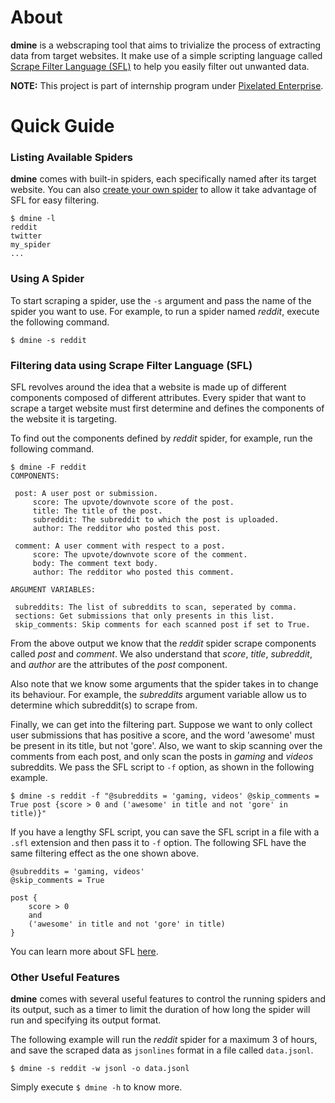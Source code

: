 # About

**dmine** is a webscraping tool that aims to trivialize the process of extracting data from target websites. 
It make use of a simple scripting language called 
[Scrape Filter Language (SFL)](Scrape-Filter-Language) to help you easily filter out unwanted data.


**NOTE:** This project is part of internship program under [Pixelated Enterprise](http://www.pixelated.asia).


# Quick Guide

### Listing Available Spiders

**dmine** comes with built-in spiders, each specifically named after its target website. You can also
[create your own spider](Createing-A-Spider) to allow it take advantage of SFL for easy filtering.

```
$ dmine -l
reddit
twitter
my_spider
...
```

### Using A Spider

To start scraping a spider, use the `-s` argument and pass the name of the spider you want to use.
For example, to run a spider named *reddit*, execute the following command.

```
$ dmine -s reddit
```

### Filtering data using Scrape Filter Language (SFL)

SFL revolves around the idea that a website is made up of different components composed of different
attributes. Every spider that want to scrape a target website must first determine and defines the 
components of the website it is targeting.

To find out the components defined by *reddit* spider, for example, run the following command.

```
$ dmine -F reddit
COMPONENTS:

 post: A user post or submission.
     score: The upvote/downvote score of the post.
     title: The title of the post.
     subreddit: The subreddit to which the post is uploaded.
     author: The redditor who posted this post.

 comment: A user comment with respect to a post.
     score: The upvote/downvote score of the comment.
     body: The comment text body.
     author: The redditor who posted this comment.

ARGUMENT VARIABLES:

 subreddits: The list of subreddits to scan, seperated by comma.
 sections: Get submissions that only presents in this list.
 skip_comments: Skip comments for each scanned post if set to True.
```

From the above output we know that the *reddit* spider scrape components
called *post* and *comment*. We also understand that *score*, *title*, *subreddit*,
and *author* are the attributes of the *post* component.

Also note that we know some arguments that the spider takes in to change its behaviour.
For example, the *subreddits* argument variable allow us to determine which subreddit(s)
to scrape from.

Finally, we can get into the filtering part. Suppose we want to only collect user submissions
that has positive a score, and the word 'awesome' must be present in its title, but not 'gore'. 
Also, we want to skip scanning over the comments from each post, and only scan the
posts in *gaming* and *videos* subreddits. We pass the SFL script to `-f` option,
as shown in the following example.

```
$ dmine -s reddit -f "@subreddits = 'gaming, videos' @skip_comments = True post {score > 0 and ('awesome' in title and not 'gore' in title)}"
```

If you have a lengthy SFL script, you can save the SFL script in a file with a `.sfl` extension 
and then pass it to `-f` option. The following SFL have the same filtering effect as the one
shown above.

```
@subreddits = 'gaming, videos'
@skip_comments = True

post {
    score > 0
    and
    ('awesome' in title and not 'gore' in title)
}
```

You can learn more about SFL [here](Scrape-Filter-Language).

### Other Useful Features

**dmine** comes with several useful features to control the running spiders and its output,
such as a timer to limit the duration of how long the spider will run and
specifying its output format.

The following example will run the *reddit* spider for a maximum 3 of 
hours, and save the scraped data as `jsonlines` format in a 
file called `data.jsonl`.

```
$ dmine -s reddit -w jsonl -o data.jsonl
```

Simply execute `$ dmine -h` to know more.

